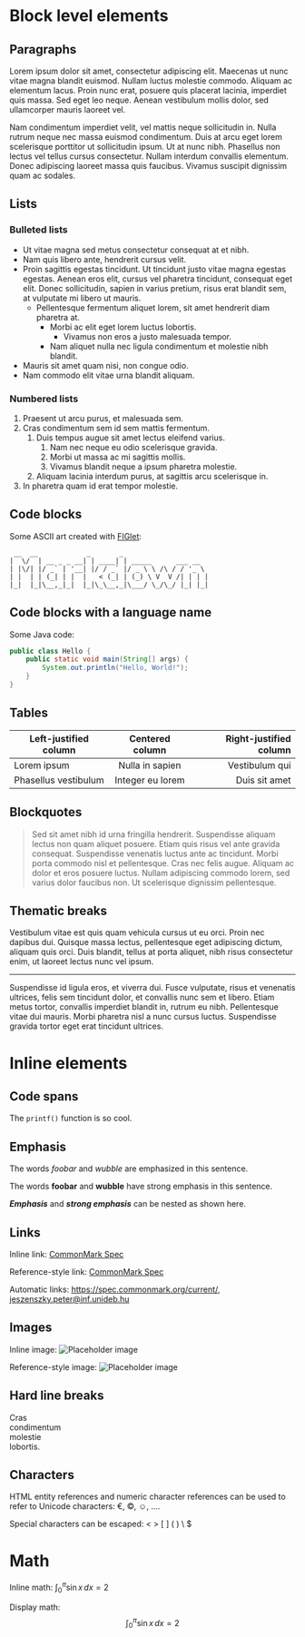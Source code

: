 Block level elements
====================

Paragraphs
----------

Lorem ipsum dolor sit amet, consectetur adipiscing elit. Maecenas ut nunc
vitae magna blandit euismod. Nullam luctus molestie commodo. Aliquam ac
elementum lacus. Proin nunc erat, posuere quis placerat lacinia, imperdiet
quis massa. Sed eget leo neque. Aenean vestibulum mollis dolor, sed
ullamcorper mauris laoreet vel.

Nam condimentum imperdiet velit, vel mattis neque sollicitudin in. Nulla
rutrum neque nec massa euismod condimentum. Duis at arcu eget lorem
scelerisque porttitor ut sollicitudin ipsum. Ut at nunc nibh. Phasellus non
lectus vel tellus cursus consectetur. Nullam interdum convallis elementum.
Donec adipiscing laoreet massa  quis faucibus. Vivamus suscipit dignissim
quam ac sodales.

Lists
-----

### Bulleted lists

* Ut vitae magna sed metus consectetur consequat at et nibh.
* Nam quis libero ante, hendrerit cursus velit.
* Proin sagittis egestas tincidunt. Ut tincidunt justo vitae magna egestas
  egestas. Aenean eros elit, cursus vel pharetra tincidunt, consequat eget
  elit. Donec sollicitudin, sapien in varius pretium, risus erat blandit
  sem, at vulputate mi libero ut mauris.
    * Pellentesque fermentum aliquet lorem, sit amet hendrerit diam pharetra at.
        * Morbi ac elit eget lorem luctus lobortis.
            * Vivamus non eros a justo malesuada tempor.
        * Nam aliquet nulla nec ligula condimentum et molestie nibh blandit.
* Mauris sit amet quam nisi, non congue odio.
* Nam commodo elit vitae urna blandit aliquam.

### Numbered lists

1. Praesent ut arcu purus, et malesuada sem.
1. Cras condimentum sem id sem mattis fermentum.
    1. Duis tempus augue sit amet lectus eleifend varius.
        1. Nam nec neque eu odio scelerisque gravida.
        1. Morbi ut massa ac mi sagittis mollis.
        1. Vivamus blandit neque a ipsum pharetra molestie.
    1. Aliquam lacinia interdum purus, at sagittis arcu scelerisque in.
1. In pharetra quam id erat tempor molestie.

Code blocks
-----------

Some ASCII art created with [FIGlet](http://www.figlet.org/):
```
 __  __            _       _
|  \/  | __ _ _ __| | ____| | _____      ___ __
| |\/| |/ _` | '__| |/ / _` |/ _ \ \ /\ / / '_ \
| |  | | (_| | |  |   < (_| | (_) \ V  V /| | | |
|_|  |_|\__,_|_|  |_|\_\__,_|\___/ \_/\_/ |_| |_|
```

Code blocks with a language name
--------------------------------

Some Java code:
```java
public class Hello {
    public static void main(String[] args) {
        System.out.println("Hello, World!");
    }
}
```

Tables
------

| Left-justified column | Centered column  | Right-justified column |
|-----------------------|:----------------:|-----------------------:|
| Lorem ipsum           | Nulla in sapien  | Vestibulum qui         |
| Phasellus vestibulum  | Integer eu lorem | Duis sit amet          |

Blockquotes
-----------

> Sed sit amet nibh id urna fringilla hendrerit. Suspendisse aliquam lectus
> non quam aliquet posuere. Etiam quis risus vel ante gravida consequat.
> Suspendisse venenatis luctus ante ac tincidunt. Morbi porta commodo nisl
> et pellentesque. Cras nec felis augue. Aliquam ac dolor et eros posuere
> luctus. Nullam adipiscing commodo lorem, sed varius dolor faucibus non. Ut
> scelerisque dignissim pellentesque.

Thematic breaks
---------------

Vestibulum vitae est quis quam vehicula cursus ut eu orci. Proin nec dapibus
dui. Quisque massa lectus, pellentesque eget adipiscing dictum, aliquam quis
orci. Duis blandit, tellus at porta aliquet, nibh risus consectetur enim, ut
laoreet lectus nunc vel ipsum.

***

Suspendisse id ligula eros, et viverra dui. Fusce vulputate, risus et
venenatis ultrices, felis sem tincidunt dolor, et convallis nunc sem et
libero. Etiam metus tortor, convallis imperdiet blandit in, rutrum eu nibh.
Pellentesque vitae dui mauris. Morbi pharetra nisl a nunc cursus luctus.
Suspendisse gravida tortor eget erat tincidunt ultrices.

Inline elements
===============

Code spans
----------

The `printf()` function is so cool.

Emphasis
--------

The words _foobar_ and *wubble* are emphasized in this sentence.

The words __foobar__ and **wubble** have strong emphasis in this sentence.

___Emphasis___ and ***strong emphasis*** can be nested as shown here.

Links
-----

Inline link: [CommonMark Spec](https://spec.commonmark.org/current/ "CommonMark Spec")

Reference-style link: [CommonMark Spec][commonmark-spec]

Automatic links: <https://spec.commonmark.org/current/>, <jeszenszky.peter@inf.unideb.hu>

[commonmark-spec]: https://spec.commonmark.org/current/ "CommonMark Spec"

Images
------

Inline image: ![Placeholder image](http://placekitten.com/240/240 "Placeholder image")

Reference-style image: ![Placeholder image][placeholder-image]

[placeholder-image]: http://placekitten.com/240/240 "Placeholder image"

Hard line breaks
----------------

Cras  
condimentum  
molestie  
lobortis.

Characters
----------

HTML entity references and numeric character references can be used to refer to Unicode characters: &euro;,
&copy;, &#x263A;, &#x2026;.

Special characters can be escaped: \< \> \[ \] \( \) \\ \$

Math
====

Inline math: $\int_{0}^{\pi} \sin x \, dx = 2$

Display math:
$$\int_{0}^{\pi} \sin x \, dx = 2$$
